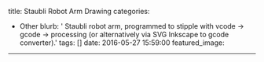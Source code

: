 title: Staubli Robot Arm Drawing
categories:
  - Other
blurb: ' Staubli robot arm, programmed to stipple with vcode -> gcode -> processing (or alternatively via SVG Inkscape to gcode converter).'
tags: []
date: 2016-05-27 15:59:00
featured_image:
---
